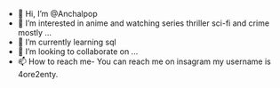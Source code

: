 - 👋 Hi, I’m @Anchalpop
- 👀 I’m interested in anime and watching series thriller sci-fi and crime mostly ...
- 🌱 I’m currently learning sql
- 💞️ I’m looking to collaborate on ...
- 📫 How to reach me- You can reach me on insagram my username is 4ore2enty.

<!---
Anchalpop/Anchalpop is a ✨ special ✨ repository because its `README.md` (this file) appears on your GitHub profile.
You can click the Preview link to take a look at your changes.
--->
